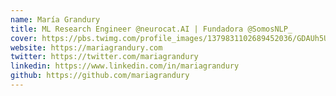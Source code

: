 ```yaml
---
name: María Grandury
title: ML Research Engineer @neurocat.AI | Fundadora @SomosNLP_
cover: https://pbs.twimg.com/profile_images/1379831102689452036/GDAUh5UT_400x400.jpg
website: https://mariagrandury.com
twitter: https://twitter.com/mariagrandury
linkedin: https://www.linkedin.com/in/mariagrandury
github: https://github.com/mariagrandury
---
```

